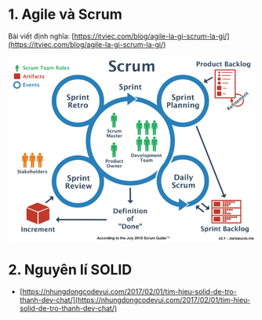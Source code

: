# 1. Agile và Scrum
Bài viết định nghĩa: [https://itviec.com/blog/agile-la-gi-scrum-la-gi/](https://itviec.com/blog/agile-la-gi-scrum-la-gi/)

![](./images/scrum.png)

# 2. Nguyên lí SOLID
- [https://nhungdongcodevui.com/2017/02/01/tim-hieu-solid-de-tro-thanh-dev-chat/](https://nhungdongcodevui.com/2017/02/01/tim-hieu-solid-de-tro-thanh-dev-chat/)